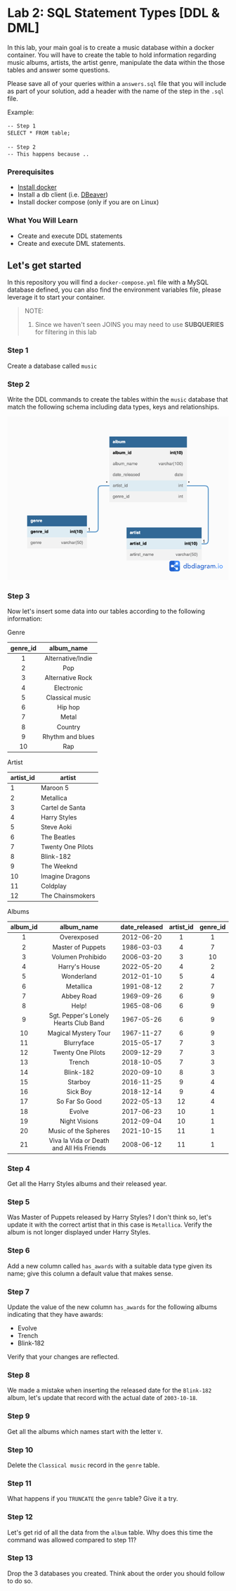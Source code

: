# Lab 2: SQL Statement Types [DDL & DML]

In this lab, your main goal is to create a music database within a docker container. You will have to create the table 
to hold information regarding music albums, artists, the artist genre, manipulate the data within the those tables and answer
some questions. 

Please save all of your queries within a `answers.sql` file that you will include as part of your solution, add a header with the 
name of the step in the `.sql` file.

Example: 
```
-- Step 1
SELECT * FROM table; 

-- Step 2
-- This happens because ..
```

### Prerequisites
* [Install docker](https://docs.docker.com/engine/install/) 
* Install a db client (i.e. [DBeaver](https://dbeaver.io/download/)) 
* Install docker compose (only if you are on Linux)

### What You Will Learn
* Create and execute DDL statements
* Create and execute DML statements.


## Let's get started

In this repository you will find a `docker-compose.yml` file with a MySQL database defined, you can also find the environment
variables file, please leverage it to start your container. 

> NOTE: 
> 1. Since we haven't seen JOINS you may need to use **SUBQUERIES** for filtering in this lab


### Step 1
Create a database called `music` 

### Step 2
Write the DDL commands to create the tables within the `music` database that match the following schema  including data types, keys and relationships.

![Music Database Diagram](documentation_images/music_database.png)

### Step 3
Now let's insert some data into our tables according to the following information: 

Genre

| genre_id | album_name        |
|:--------:|:-----------------:|
| 1        | Alternative/Indie |
| 2        | Pop               |
| 3        | Alternative Rock  |
| 4        | Electronic        |
| 5        | Classical music   |
| 6        | Hip hop           |
| 7        | Metal             |
| 8        | Country           |
| 9        | Rhythm and blues  |
| 10       | Rap               |


Artist

| artist_id | artist            |
|-----------|-------------------|
| 1         | Maroon 5          |
| 2         | Metallica         |
| 3         | Cartel de Santa   |
| 4         | Harry Styles      |
| 5         | Steve Aoki        |
| 6         | The Beatles       |
| 7         | Twenty One Pilots |
| 8         | Blink-182         |
| 9         | The Weeknd        |
| 10        | Imagine Dragons   |
| 11        | Coldplay          |
| 12        | The Chainsmokers  |

Albums

| album_id | album_name                                | date_released | artist_id | genre_id |
|:--------:|:-----------------------------------------:|:-------------:|:---------:|:--------:|
| 1        | Overexposed                               | 2012-06-20    | 1         | 1        |
| 2        | Master of Puppets                         | 1986-03-03    | 4         | 7        |
| 3        | Volumen Prohibido                         | 2006-03-20    | 3         | 10       |
| 4        | Harry's House                             | 2022-05-20    | 4         | 2        |
| 5        | Wonderland                                | 2012-01-10    | 5         | 4        |
| 6        | Metallica                                 | 1991-08-12    | 2         | 7        |
| 7        | Abbey Road                                | 1969-09-26    | 6         | 9        |
| 8        | Help!                                     | 1965-08-06    | 6         | 9        |
| 9        | Sgt. Pepper's Lonely Hearts Club Band     | 1967-05-26    | 6         | 9        |
| 10       | Magical Mystery Tour                      | 1967-11-27    | 6         | 9        |
| 11       | Blurryface                                | 2015-05-17    | 7         | 3        |
| 12       | Twenty One Pilots                         | 2009-12-29    | 7         | 3        |
| 13       | Trench                                    | 2018-10-05    | 7         | 3        |
| 14       | Blink-182                                 | 2020-09-10    | 8         | 3        |
| 15       | Starboy                                   | 2016-11-25    | 9         | 4        |
| 16       | Sick Boy                                  | 2018-12-14    | 9         | 4        |
| 17       | So Far So Good                            | 2022-05-13    | 12        | 4        |
| 18       | Evolve                                    | 2017-06-23    | 10        | 1        |
| 19       | Night Visions                             | 2012-09-04    | 10        | 1        |
| 20       | Music of the Spheres                      | 2021-10-15    | 11        | 1        |
| 21       | Viva la Vida or Death and All His Friends | 2008-06-12    | 11        | 1        |

### Step 4
Get all the Harry Styles albums and their released year. 

### Step 5
Was Master of Puppets released by Harry Styles? I don't think so, let's update it with the correct artist that in 
this case is `Metallica`. Verify the album is not longer displayed under Harry Styles. 

### Step 6
Add a new column called `has_awards` with a suitable data type given its name; give this column a default value that makes sense. 

### Step 7
Update the value of the new column `has_awards` for the following albums indicating that they have awards:

- Evolve
- Trench
- Blink-182

Verify that your changes are reflected. 

### Step 8
We made a mistake when inserting the released date for the `Blink-182` album, let's update that record with the actual date of `2003-10-18`.

### Step 9
Get all the albums which names start with the letter `V`.

### Step 10
Delete the `Classical music` record in the `genre` table. 

### Step 11
What happens if you `TRUNCATE` the `genre` table? Give it a try. 

### Step 12
Let's get rid of all the data from the `album` table. Why does this time the command was allowed compared to step 11? 

### Step 13
Drop the 3 databases you created. Think about the order you should follow to do so. 
